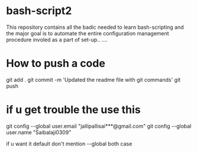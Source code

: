 # bash-script2

This repository contains all the badic needed  to learn bash-scripting
and the major goal is to automate the entire configuration management procedure
involed as a part of set-up..
....

# How to push a code

git add . 
git commit -m 'Updated the readme file with git commands'
git push

# if u get trouble the use this

git config --global user.email "jallipallisai***@gmail.com"
git config --global user.name "Saibalaji0309"

if u want it default don't mention --global both  case


